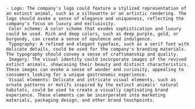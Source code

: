     - Logo: The company's logo could feature a stylized representation of an extinct animal, such as a silhouette or an artistic rendering. The logo should evoke a sense of elegance and uniqueness, reflecting the company's focus on luxury and exclusivity.
     Color scheme: A color scheme that exudes sophistication and luxury could be used. Rich and deep colors, such as deep purple, gold, or burgundy, can create a sense of opulence and indulgence.
     Typography: A refined and elegant typeface, such as a serif font with delicate details, could be used for the company's branding materials. The typography should convey a sense of craftsmanship and quality.
     Imagery: The visual identity could incorporate images of the revived extinct animals, showcasing their beauty and distinct characteristics. These images can evoke a sense of wonder and curiosity, appealing to consumers looking for a unique gastronomic experience.
     Visual elements: Delicate and intricate visual elements, such as ornate patterns or motifs inspired by the extinct animals' natural habitats, could be used to create a visually captivating brand experience. These elements can be incorporated into marketing materials, packaging design, and other brand touchpoints.

